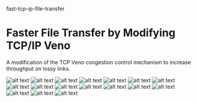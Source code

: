 fast-tcp-ip-file-transfer

# Faster File Transfer by Modifying TCP/IP Veno

A modification of the TCP Veno congestion control mechanism to increase throughput on lossy links.


![alt text](https://github.com/zpazooki/fast-tcp-ip-file-transfer/blob/master/img/1.png)
![alt text](https://github.com/zpazooki/fast-tcp-ip-file-transfer/blob/master/img/2.png)
![alt text](https://github.com/zpazooki/fast-tcp-ip-file-transfer/blob/master/img/3.png)
![alt text](https://github.com/zpazooki/fast-tcp-ip-file-transfer/blob/master/img/4.png)
![alt text](https://github.com/zpazooki/fast-tcp-ip-file-transfer/blob/master/img/5.png)
![alt text](https://github.com/zpazooki/fast-tcp-ip-file-transfer/blob/master/img/6.png)
![alt text](https://github.com/zpazooki/fast-tcp-ip-file-transfer/blob/master/img/7.png)
![alt text](https://github.com/zpazooki/fast-tcp-ip-file-transfer/blob/master/img/8.png)
![alt text](https://github.com/zpazooki/fast-tcp-ip-file-transfer/blob/master/img/9.png)
![alt text](https://github.com/zpazooki/fast-tcp-ip-file-transfer/blob/master/img/10.png)
![alt text](https://github.com/zpazooki/fast-tcp-ip-file-transfer/blob/master/img/11.png)
![alt text](https://github.com/zpazooki/fast-tcp-ip-file-transfer/blob/master/img/12.png)
![alt text](https://github.com/zpazooki/fast-tcp-ip-file-transfer/blob/master/img/13.png)
![alt text](https://github.com/zpazooki/fast-tcp-ip-file-transfer/blob/master/img/14.png)
![alt text](https://github.com/zpazooki/fast-tcp-ip-file-transfer/blob/master/img/15.png)
![alt text](https://github.com/zpazooki/fast-tcp-ip-file-transfer/blob/master/img/16.png)
![alt text](https://github.com/zpazooki/fast-tcp-ip-file-transfer/blob/master/img/17.png)
